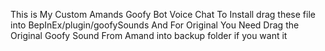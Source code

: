 This is My Custom Amands Goofy Bot Voice Chat 
To Install drag these file into BepInEx/plugin/goofySounds
And For Original You Need Drag the Original Goofy Sound From Amand into backup folder if you want it
